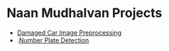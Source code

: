 # Naan Mudhalvan Projects

- [Damaged Car Image Preprocessing](https://github.com/albi-smith/damaged-car-image-preprocessing)
- .[Number Plate Detection](https://github.com/albi-smith/number-plate-detection#technologies)
